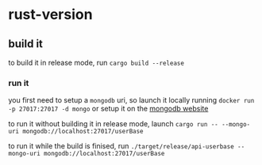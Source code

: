 # rust-version

## build it 

to build it in release mode, run `cargo build --release`

### run it 

you first need to setup a `mongodb` uri, so launch it locally running `docker run -p 27017:27017 -d mongo` or setup it on the [mongodb website](www.mongodb.com)

to run it without building it in release mode, launch `cargo run -- --mongo-uri mongodb://localhost:27017/userBase`

to run it while the build is finised, run `./target/release/api-userbase --mongo-uri mongodb://localhost:27017/userBase` 
